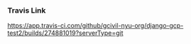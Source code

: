 ### Travis Link
https://app.travis-ci.com/github/gcivil-nyu-org/django-gcp-test2/builds/274881019?serverType=git
